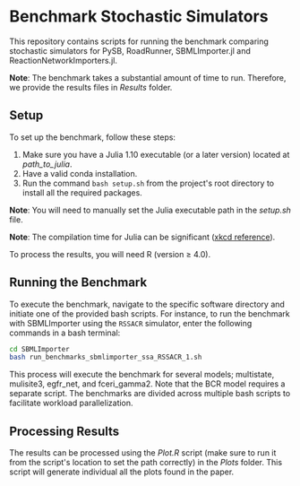 # Benchmark Stochastic Simulators

This repository contains scripts for running the benchmark comparing stochastic simulators for PySB, RoadRunner, SBMLImporter.jl and ReactionNetworkImporters.jl.

**Note**: The benchmark takes a substantial amount of time to run. Therefore, we provide the results files in *Results* folder.

## Setup

To set up the benchmark, follow these steps:

1. Make sure you have a Julia 1.10 executable (or a later version) located at *path\_to\_julia*.
2. Have a valid conda installation.
3. Run the command ```bash setup.sh``` from the project's root directory to install all the required packages.

**Note**: You will need to manually set the Julia executable path in the *setup.sh* file.

**Note**: The compilation time for Julia can be significant ([xkcd reference](https://xkcd.com/303/)).

To process the results, you will need R (version $\geq$ 4.0).

## Running the Benchmark

To execute the benchmark, navigate to the specific software directory and initiate one of the provided bash scripts. For instance, to run the benchmark with SBMLImporter using the `RSSACR` simulator, enter the following commands in a bash terminal:

```bash
cd SBMLImporter
bash run_benchmarks_sbmlimporter_ssa_RSSACR_1.sh
```

This process will execute the benchmark for several models; multistate, mulisite3, egfr_net, and fceri_gamma2. Note that the BCR model requires a separate script. The benchmarks are divided across multiple bash scripts to facilitate workload parallelization.

## Processing Results

The results can be processed using the *Plot.R* script (make sure to run it from the script's location to set the path correctly) in the *Plots* folder. This script will generate individual all the plots found in the paper.
